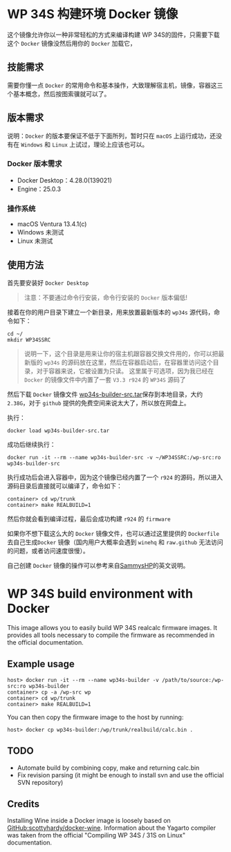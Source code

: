 # WP 34S 构建环境 Docker 镜像

这个镜像允许你以一种非常轻松的方式来编译构建 WP 34S的固件，只需要下载这个 `Docker` 镜像没然后用你的 `Docker` 加载它，

## 技能需求

需要你懂一点 `Docker` 的常用命令和基本操作，大致理解宿主机，镜像，容器这三个基本概念，然后按图索骥就可以了。

## 版本需求

说明：`Docker` 的版本要保证不低于下面所列，暂时只在 `macOS` 上运行成功，还没有在 `Windows` 和 `Linux` 上试过，理论上应该也可以。

###  Docker 版本需求

-  Docker Desktop：4.28.0(139021)
-  Engine：25.0.3

### 操作系统

-  macOS Ventura 13.4.1(c)
-  Windows 未测试
-  Linux 未测试

## 使用方法

首先要安装好 `Docker Desktop`

>注意：不要通过命令行安装，命令行安装的 `Docker` 版本偏低!

接着在你的用户目录下建立一个新目录，用来放置最新版本的 `wp34s` 源代码，命令如下：

```
cd ~/
mkdir WP34SSRC
```

>说明一下，这个目录是用来让你的宿主机跟容器交换文件用的，你可以把最新版的 `wp34s` 的源码放在这里，然后在容器启动后，在容器里访问这个目录，对于容器来说，它被设置为只读。
>这里属于可选项，因为我已经在 `Docker` 的镜像文件中内置了一套 `V3.3 r924` 的 `WP34S` 源码了

然后下载 `Docker` 镜像文件 [wp34s-builder-src.tar](https://www.123pan.com/s/HQ3cVv-o1rch.html)保存到本地目录，大约 `2.38G`，对于 `github` 提供的免费空间来说太大了，所以放在网盘上。

执行：

```
docker load wp34s-builder-src.tar
```

成功后继续执行：

```
docker run -it --rm --name wp34s-builder-src -v ~/WP34SSRC:/wp-src:ro wp34s-builder-src
```

执行成功后会进入容器中，因为这个镜像已经内置了一个 `r924` 的源码，所以进入源码目录后直接就可以编译了，命令如下：

```
container> cd wp/trunk
container> make REALBUILD=1
```

然后你就会看到编译过程，最后会成功构建 `r924` 的 `firmware`

如果你不想下载这么大的 `Docker` 镜像文件，也可以通过这里提供的 `Dockerfile` 去自己生成`Docker` 镜像（国内用户大概率会遇到 `winehq` 和 `raw.github` 无法访问的问题，或者访问速度很慢）。

自己创建 `Docker` 镜像的操作可以参考来自[SammysHP](https://github.com/SammysHP/wp34s-builder)的英文说明。

# WP 34S build environment with Docker

This image allows you to easily build WP 34S realcalc firmware images. It provides all tools necessary to compile the firmware as recommended in the official documentation.


## Example usage

```
host> docker run -it --rm --name wp34s-builder -v /path/to/source:/wp-src:ro wp34s-builder
container> cp -a /wp-src wp
container> cd wp/trunk
container> make REALBUILD=1
```

You can then copy the firmware image to the host by running:

```
host> docker cp wp34s-builder:/wp/trunk/realbuild/calc.bin .
```


## TODO

- Automate build by combining copy, make and returning calc.bin
- Fix revision parsing (it might be enough to install svn and use the official SVN repository)


## Credits

Installing Wine inside a Docker image is loosely based on [GitHub:scottyhardy/docker-wine](https://github.com/scottyhardy/docker-wine). Information about the Yagarto compiler was taken from the official "Compiling WP 34S / 31S on Linux" documentation.

